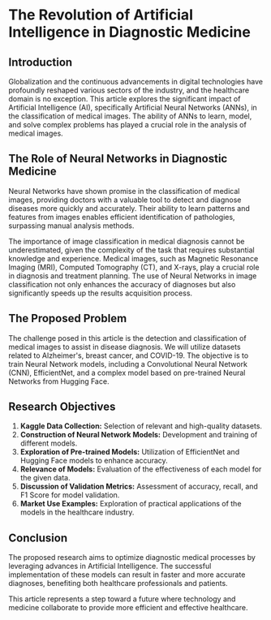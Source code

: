 # The Revolution of Artificial Intelligence in Diagnostic Medicine

## Introduction

Globalization and the continuous advancements in digital technologies have profoundly reshaped various sectors of the industry, and the healthcare domain is no exception. This article explores the significant impact of Artificial Intelligence (AI), specifically Artificial Neural Networks (ANNs), in the classification of medical images. The ability of ANNs to learn, model, and solve complex problems has played a crucial role in the analysis of medical images.

## The Role of Neural Networks in Diagnostic Medicine

Neural Networks have shown promise in the classification of medical images, providing doctors with a valuable tool to detect and diagnose diseases more quickly and accurately. Their ability to learn patterns and features from images enables efficient identification of pathologies, surpassing manual analysis methods.

The importance of image classification in medical diagnosis cannot be underestimated, given the complexity of the task that requires substantial knowledge and experience. Medical images, such as Magnetic Resonance Imaging (MRI), Computed Tomography (CT), and X-rays, play a crucial role in diagnosis and treatment planning. The use of Neural Networks in image classification not only enhances the accuracy of diagnoses but also significantly speeds up the results acquisition process.

## The Proposed Problem

The challenge posed in this article is the detection and classification of medical images to assist in disease diagnosis. We will utilize datasets related to Alzheimer's, breast cancer, and COVID-19. The objective is to train Neural Network models, including a Convolutional Neural Network (CNN), EfficientNet, and a complex model based on pre-trained Neural Networks from Hugging Face.

## Research Objectives

1. **Kaggle Data Collection:** Selection of relevant and high-quality datasets.
2. **Construction of Neural Network Models:** Development and training of different models.
3. **Exploration of Pre-trained Models:** Utilization of EfficientNet and Hugging Face models to enhance accuracy.
4. **Relevance of Models:** Evaluation of the effectiveness of each model for the given data.
5. **Discussion of Validation Metrics:** Assessment of accuracy, recall, and F1 Score for model validation.
6. **Market Use Examples:** Exploration of practical applications of the models in the healthcare industry.

## Conclusion

The proposed research aims to optimize diagnostic medical processes by leveraging advances in Artificial Intelligence. The successful implementation of these models can result in faster and more accurate diagnoses, benefiting both healthcare professionals and patients.

This article represents a step toward a future where technology and medicine collaborate to provide more efficient and effective healthcare.
